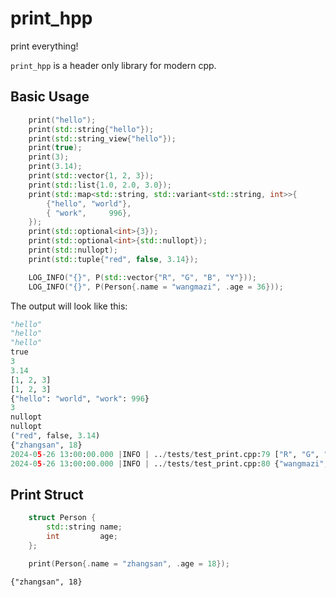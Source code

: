 # print_hpp

print everything!

`print_hpp` is a header only library for modern cpp.

## Basic Usage

```cpp
    print("hello");
    print(std::string{"hello"});
    print(std::string_view{"hello"});
    print(true);
    print(3);
    print(3.14);
    print(std::vector{1, 2, 3});
    print(std::list{1.0, 2.0, 3.0});
    print(std::map<std::string, std::variant<std::string, int>>{
        {"hello", "world"},
        { "work",     996},
    });
    print(std::optional<int>{3});
    print(std::optional<int>{std::nullopt});
    print(std::nullopt);
    print(std::tuple{"red", false, 3.14});

    LOG_INFO("{}", P(std::vector{"R", "G", "B", "Y"}));
    LOG_INFO("{}", P(Person{.name = "wangmazi", .age = 36}));
```

The output will look like this:

```python
"hello"
"hello"
"hello"
true
3
3.14
[1, 2, 3]
[1, 2, 3]
{"hello": "world", "work": 996}
3
nullopt
nullopt
("red", false, 3.14)
{"zhangsan", 18}
2024-05-26 13:00:00.000 |INFO | ../tests/test_print.cpp:79 ["R", "G", "B", "Y"]
2024-05-26 13:00:00.000 |INFO | ../tests/test_print.cpp:80 {"wangmazi", 36}
```

## Print Struct

```cpp
    struct Person {
        std::string name;
        int         age;
    };

    print(Person{.name = "zhangsan", .age = 18});
```

```
{"zhangsan", 18}
```
